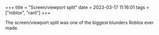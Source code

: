 +++
title = "Screen/viewport split"
date = 2023-03-17 11:16:01
tags = ["roblox", "rant"]
+++

The screen/viewport split was one of the biggest blunders Roblox ever made.
